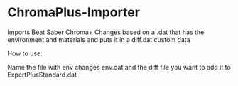 # ChromaPlus-Importer
Imports Beat Saber Chroma+ Changes based on a .dat that has the environment and materials and puts it in a diff.dat custom data

  

How to use:

Name the file with env changes env.dat and the diff file you want to add it to ExpertPlusStandard.dat
